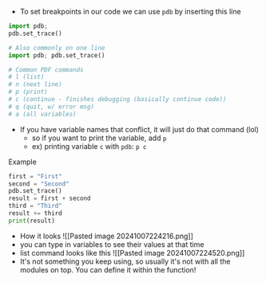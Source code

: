 - To set breakpoints in our code we can use `pdb` by inserting this line
```python
import pdb; 
pdb.set_trace()

# Also commonly on one line
import pdb; pdb.set_trace()

# Common PDF commands
# l (list)
# n (next line)
# p (print)
# c (continue - finishes debugging (basically continue code))
# q (quit, w/ error msg)
# a (all variables)
```
- If you have variable names that conflict, it will just do that command (lol)
	- so if you want to print the variable, add `p`
	- ex) printing variable `c` with `pdb`: `p c`

Example
```python
first = "First"
second = "Second"
pdb.set_trace()
result = first + second
third = "Third"
result += third
print(result)
```
- How it looks
	![[Pasted image 20241007224216.png]]
- you can type in variables to see their values at that time
- list command looks like this
	![[Pasted image 20241007224520.png]]
- It's not something you keep using, so usually it's not with all the modules on top. You can define it within the function!